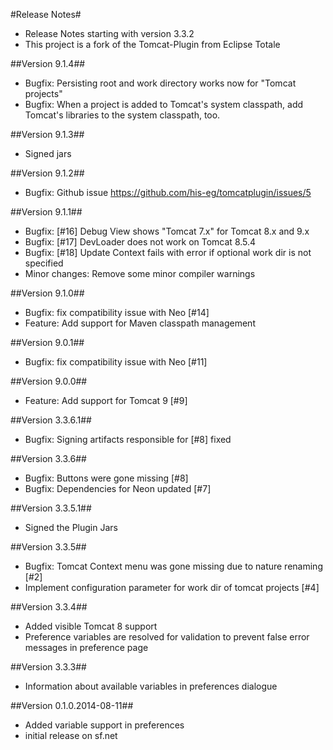 #Release Notes#

* Release Notes starting with version 3.3.2
* This project is a fork of the Tomcat-Plugin from Eclipse Totale


##Version 9.1.4##
* Bugfix: Persisting root and work directory works now for "Tomcat projects"
* Bugfix: When a project is added to Tomcat's system classpath, add Tomcat's libraries to the system classpath, too.

##Version 9.1.3##
* Signed jars

##Version 9.1.2##
* Bugfix: Github issue https://github.com/his-eg/tomcatplugin/issues/5

##Version 9.1.1##
* Bugfix: [#16] Debug View shows "Tomcat 7.x" for Tomcat 8.x and 9.x
* Bugfix: [#17] DevLoader does not work on Tomcat 8.5.4
* Bugfix: [#18] Update Context fails with error if optional work dir is not specified
* Minor changes: Remove some minor compiler warnings

##Version 9.1.0##
* Bugfix: fix compatibility issue with Neo [#14]
* Feature: Add support for Maven classpath management

##Version 9.0.1##
* Bugfix: fix compatibility issue with Neo [#11]

##Version 9.0.0##
* Feature: Add support for Tomcat 9 [#9]

##Version 3.3.6.1##
* Bugfix: Signing artifacts responsible for [#8] fixed

##Version 3.3.6##
* Bugfix: Buttons were gone missing [#8]
* Bugfix: Dependencies for Neon updated [#7]

##Version 3.3.5.1##
* Signed the Plugin Jars

##Version 3.3.5##
* Bugfix: Tomcat Context menu was gone missing due to nature renaming [#2]
* Implement configuration parameter for work dir of tomcat projects [#4]

##Version 3.3.4##

* Added visible Tomcat 8 support
* Preference variables are resolved for validation to prevent false error messages in preference page

##Version 3.3.3##

* Information about available variables in preferences dialogue

##Version 0.1.0.2014-08-11##

* Added variable support in preferences
* initial release on sf.net
